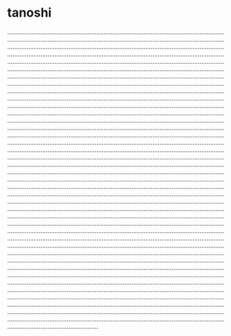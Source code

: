 # tanoshi

....................................................................................................................................................................................................................................................................................................................................................................................................................................................................................................................................................................................................................................................................................................................................................................................................................................................................................................................................................................................................................................................................................................................................................................................................................................................................................................................................................................................................................................................................................................................................................................................................................................................................................................................................................................................................................................................................................................................................................................................................................................................................................................................................................................................................................................................................................................................................................................................................................................................................................................................................................................................................................................................................................................................................................................................................................................................................................................................................................................................................................................................................................................................................................................................................................................................................................................................................................................................................................................................................................................................................................................................................................................................................................................................................................................................................................................................................................................................................................................................................................................................................................................................................................................................................................................................................................................................................................................................................................................................................................................................................................................................................................................................................................................................................................................................................................................................................................................................................................................................................................................................................................................................................................................................................................